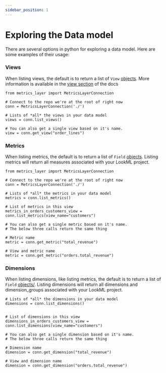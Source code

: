 ```yaml
---
sidebar_position: 1
---
```


# Exploring the Data model

There are several options in python for exploring a data model. Here are some examples of their usage:


### Views

When listing views, the default is to return a list of `View` [objects](../6_project/4_view.md). More information is available in the [view section](../../4_data_modeling/6_view.md) of the docs

```
from metrics_layer import MetricsLayerConnection

# Connect to the repo we're at the root of right now
conn = MetricsLayerConnection('./')

# Lists of *all* the views in your data model
views = conn.list_views()

# You can also get a single view based on it's name.
view = conn.get_view("order_lines")
```


### Metrics

When listing metrics, the default is to return a list of `Field` [objects](../6_project/5_field.md). Listing metrics will return all measures associated with your LookML project.

```
from metrics_layer import MetricsLayerConnection

# Connect to the repo we're at the root of right now
conn = MetricsLayerConnection('./')

# Lists of *all* the metrics in your data model
metrics = conn.list_metrics()

# List of metrics in this view
metrics_in_orders_customers_view = conn.list_metrics(view_name="customers")

# You can also get a single metric based on it's name.
# The below three calls return the same thing

# Metric name
metric = conn.get_metric("total_revenue")

# View and metric name
metric = conn.get_metric("orders.total_revenue")
```


### Dimensions

When listing dimensions, like listing metrics, the default is to return a list of `Field` [objects/](../6_project/5_field.md). Listing dimensions will return all dimensions and dimension_groups associated with your LookML project.

```
# Lists of *all* the dimensions in your data model
dimensions = conn.list_dimensions()


# List of dimensions in this view
dimensions_in_orders_customers_view = conn.list_dimensions(view_name="customers")

# You can also get a single dimension based on it's name.
# The below three calls return the same thing

# Dimension name
dimension = conn.get_dimension("total_revenue")

# View and dimension name
dimension = conn.get_dimension("orders.total_revenue")

```